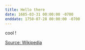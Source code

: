 ```yaml
---
title: Hello there 
date: 1685-03-31 00:00:00 -0700
enddate: 1750-07-28 00:00:00 -0700
---
```


cool !

[Source: Wikipedia](https://en.wikipedia.org/wiki/Johann_Sebastian_Bach)